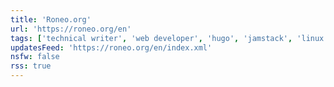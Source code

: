 ```yaml
---
title: 'Roneo.org'
url: 'https://roneo.org/en'
tags: ['technical writer', 'web developer', 'hugo', 'jamstack', 'linux', 'debian', 'git']
updatesFeed: 'https://roneo.org/en/index.xml'
nsfw: false
rss: true
---
```

